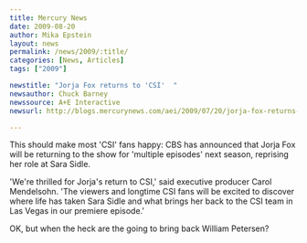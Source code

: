 ```yaml
---
title: Mercury News
date: 2009-08-20
author: Mika Epstein
layout: news
permalink: /news/2009/:title/
categories: [News, Articles]
tags: ["2009"]

newstitle: "Jorja Fox returns to 'CSI'  "
newsauthor: Chuck Barney  
newssource: A+E Interactive  
newsurl: http://blogs.mercurynews.com/aei/2009/07/20/jorja-fox-returns-to-csi/  

---
```


This should make most 'CSI' fans happy: CBS has announced that Jorja Fox will be returning to the show for 'multiple episodes' next season, reprising her role at Sara Sidle.

'We're thrilled for Jorja's return to CSI,' said executive producer Carol Mendelsohn. 'The viewers and longtime CSI fans will be excited to discover where life has taken Sara Sidle and what brings her back to the CSI team in Las Vegas in our premiere episode.'

OK, but when the heck are the going to bring back William Petersen?  
